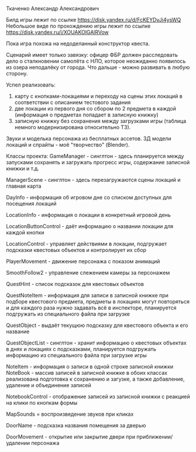 Ткаченко Александр Александрович

Билд игры лежит по ссылке https://disk.yandex.ru/d/FcKEYDvJi4ysWQ
Небольшое виде по прохождению игры лежит по ссылке https://disk.yandex.ru/i/XOUAKOlGAlRVow


Пока игра похожа на недоделанный конструктор квеста.

Сценарий имеет только завязку:
офицер ФБР должен расследовать дело о сталкновении самолёта с НЛО, которое неожиданно появилось из озера неподалёку от города.
Что дальше - можно развивать в любую сторону.

Успел реализовать:
1) карту с кнопками-локациями и переходу на сцены этих локаций в соответствии с описанием тестового задания
2) две локации из первого дня со сбором по 2 предмета в каждой (информация о предметах попадает в записную книжку)
3) записную книжку без сохранения между загрузками игры (таблица немного модернизирована относительно ТЗ).

Звуки и моделька персонажа из бесплатных ассетов. ЗД модели локаций и спрайты - моё "творчество" (Blender).

Классы проекта:
GameManager - синглтон - здесь планируется между запусками сохранять и загружать прогресс игры, содержание записной книжки и т.д.

ManagerScene - синглтон - здесь перезагружаются сцены локаций и главная  карта

DayInfo - информация об игровом дне со списком доступных для посещения локаций

LocationInfo - информация о локации в конкретный игровой день

LocationButtonControl - даёт информацию о названии локации для каждой кнопки

LocationControl - управляет действиями в локации, подгружает подсказки квестовых объектов и контролирует их сбор

PlayerMovement - движение персонажа с показом анимаций

SmoothFollow2 - управление слежением камеры за персонажем

QuestHint - список подсказок для квестовых объектов

QuestNoteItem - информация для записи в записной книжке при подборе квестового предмета, 
предметы в локациях могут повторяться и для каждого раза нужно задавать всё в инспекторе, планируется подгружать из 
специального файла при загрузке

QuestObject - выдаёт текущюю подсказку для квестового объекта и его название

QuestObjectList - синглтон - хранит информацию о квестовых объектах в днях и локациях с подсказками,
планируется подгружать информацию из специального файла при загрузке игры

NoteItem - информация о записи в одной строке записной книжки
NoteBook - массив записей в записной книжке
в обоих классах реализована подготовка к сохранению и загузке, а также добавление, удаление и объединение записей

NotebookControl - отображение записей из записной книжки с реакцией на клики по кнопкам формы

MapSounds = воспроизведение звуков при кликах

DoorName - подсказка названия помещения за дверью

DoorMovement - открытие или закрытие двери при приближении/удалении персонажа
